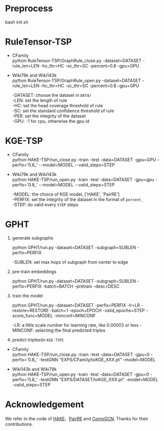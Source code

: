 
# Preprocess

bash init.sh

# RuleTensor-TSP

- CFamily  
  python RuleTensor-TSP/GraphRule_close.py -dataset=DATASET  -rule_len=LEN -hc_thr=HC -sc_thr=SC -percent=0.8 -gpu=GPU

- Wiki79k and Wiki143k  
  python RuleTensor-TSP/GraphRule_open.py -dataset=DATASET  -rule_len=LEN -hc_thr=HC -sc_thr=SC -percent=0.8 -gpu=GPU
      
  -DATASET: choose the dataset in `DATA/`  
  -LEN: set the length of rule  
  -HC: set the head coverage threshold of rule  
  -SC: set the standard confidence threshold of rule  
  -PER: set the integrity of the dataset  
  -GPU: -1 for cpu, otherwise the gpu id  
# KGE-TSP

- CFamily  
  python HAKE-TSP/run_close.py -train -test -data=DATASET -gpu=GPU -perfix='0.8_' --model=MODEL  --valid_steps=STEP

- Wiki79k and Wiki143k   
  python  HAKE-TSP/run_open.py -train -test -data=DATASET -gpu=gpu -perfix='0.8_' --model=MODEL --valid_steps=STEP
     
  -MODEL: the choice of KGE model, ['HAKE', 'PairRE']  
  -PERFIX: set the integrity of the dataset in the format of `percent_`  
  -STEP: do valid every `STEP` steps  
# GPHT

1. generate subgraphs

    python GPHT/run.py -dataset=DATASET -subgraph=SUBLEN -perfix=PERFIX  
    
    -SUBLEN: set max hops of subgraph from center to edge  
  
2. pre-train embeddings

    python GPHT/run.py -dataset=DATASET -subgraph=SUBLEN -perfix=PERFIX -batch=BATCH -pretrain -desc=DESC

3. train the model

    python GPHT/run.py -dataset=DATASET -perfix=PERFIX -lr=LR -restore=RESTORE -batch=1 -epoch=EPOCH -valid_epochs=STEP -score_func=MODEL -minconf=MINCONF  
      
    -LR: a little scale number for learning rate, like 0.00003 or less
    -MINCONF: selecting the final predicted triples  
  
4. predict triples(in `KGE-TSP`)

  - CFamily  
    python HAKE-TSP/run_close.py -train -test -data=DATASET -gpu=0 -perfix='0.8_'  -testGNN "EXPS/CFamily/toKGE_XXX.pt" -model=MODEL

  -  Wiki143k and Wiki79k  
    python HAKE-TSP/run_open.py -train -test -data=DATASET -gpu=0 -perfix='0.8_'  -testGNN "EXPS/DATASET/toKGE_XXX.pt" -model=MODEL -valid_steps=STEP


# Acknowledgement
We refer to the code of [HAKE](https://github.com/MIRALab-USTC/KGE-HAKE)、[PairRE](https://github.com/ant-research/KnowledgeGraphEmbeddingsViaPairedRelationVectors_PairRE) and [CompGCN](https://github.com/malllabiisc/CompGCN). Thanks for their contributions.

